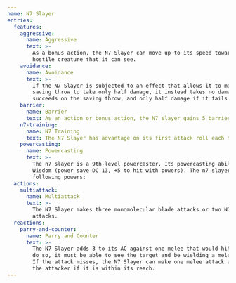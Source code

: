 ```yaml
---
name: N7 Slayer
entries:
  features:
    aggressive:
      name: Aggressive
      text: >-
        As a bonus action, the N7 Slayer can move up to its speed toward a
        hostile creature that it can see.
    avoidance:
      name: Avoidance
      text: >-
        If the N7 Slayer is subjected to an effect that allows it to make a
        saving throw to take only half damage, it instead takes no damage if it
        succeeds on the saving throw, and only half damage if it fails.
    barrier:
      name: Barrier
      text: As an action or bonus action, the N7 slayer gains 5 barrier ticks. When the N7 slayer is dealt damage, remove one barrier tick and reduce the damage by 1d8.
    n7-training:
      name: N7 Training
      text: The N7 Slayer has advantage on its first attack roll each turn.
    powercasting:
      name: Powercasting
      text: >-
        The n7 slayer is a 9th-level powercaster. Its powercasting ability is
        Wisdom (power save DC 13, +5 to hit with powers). The n7 slayer has the
        following powers:
  actions:
    multiattack:
      name: Multiattack
      text: >-
        The N7 Slayer makes three monomolecular blade attacks or two N7 Piranha
        attacks.
  reactions:
    parry-and-counter:
      name: Parry and Counter
      text: >-
        The N7 Slayer adds 3 to its AC against one melee that would hit it. To
        do so, it must be able to see the target and be wielding a melee weapon.
        If the attack misses, the N7 Slayer can make one melee attack against
        the attacker if it is within its reach.
---
```

